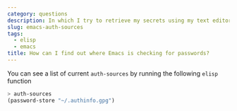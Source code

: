 ```yaml
---
category: questions
description: In which I try to retrieve my secrets using my text editor
slug: emacs-auth-sources
tags:
  - elisp
  - emacs
title: How can I find out where Emacs is checking for passwords?
---
```

You can see a list of current `auth-sources` by running the following `elisp` function

```lisp
> auth-sources
(password-store "~/.authinfo.gpg")
```
